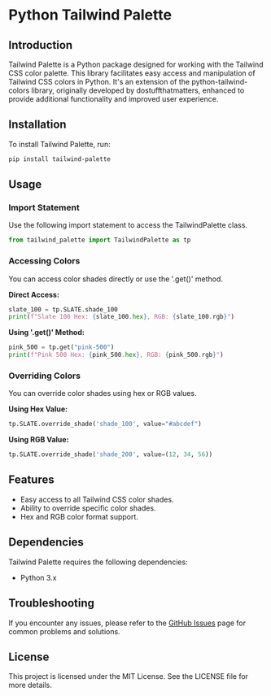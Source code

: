 # Python Tailwind Palette

## Introduction

Tailwind Palette is a Python package designed for working with the Tailwind CSS color palette. This library facilitates easy access and manipulation of Tailwind CSS colors in Python. It's an extension of the python-tailwind-colors library, originally developed by dostuffthatmatters, enhanced to provide additional functionality and improved user experience.

## Installation

To install Tailwind Palette, run:

```bash
pip install tailwind-palette
```

## Usage

### Import Statement

Use the following import statement to access the TailwindPalette class.

```python
from tailwind_palette import TailwindPalette as tp
```

### Accessing Colors

You can access color shades directly or use the '.get()' method.

**Direct Access:**

```python
slate_100 = tp.SLATE.shade_100
print(f"Slate 100 Hex: {slate_100.hex}, RGB: {slate_100.rgb}")
```

**Using '.get()' Method:**

```python
pink_500 = tp.get("pink-500")
print(f"Pink 500 Hex: {pink_500.hex}, RGB: {pink_500.rgb}")
```

### Overriding Colors

You can override color shades using hex or RGB values.

**Using Hex Value:**

```python
tp.SLATE.override_shade('shade_100', value="#abcdef")
```

**Using RGB Value:**

```python
tp.SLATE.override_shade('shade_200', value=(12, 34, 56))
```

## Features

- Easy access to all Tailwind CSS color shades.
- Ability to override specific color shades.
- Hex and RGB color format support.

## Dependencies

Tailwind Palette requires the following dependencies:
- Python 3.x

## Troubleshooting

If you encounter any issues, please refer to the [GitHub Issues](https://github.com/noahyoungs/tailwind-palette/issues) page for common problems and solutions.

## License

This project is licensed under the MIT License. See the LICENSE file for more details.
